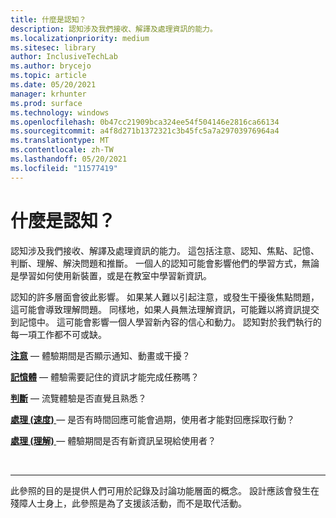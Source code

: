 ```yaml
---
title: 什麼是認知？
description: 認知涉及我們接收、解譯及處理資訊的能力。
ms.localizationpriority: medium
ms.sitesec: library
author: InclusiveTechLab
ms.author: brycejo
ms.topic: article
ms.date: 05/20/2021
manager: krhunter
ms.prod: surface
ms.technology: windows
ms.openlocfilehash: 0b47cc21909bca324ee54f504146e2816ca66134
ms.sourcegitcommit: a4f8d271b1372321c3b45fc5a7a29703976964a4
ms.translationtype: MT
ms.contentlocale: zh-TW
ms.lasthandoff: 05/20/2021
ms.locfileid: "11577419"
---
```

# <a name="what-is-cognition"></a>什麼是認知？

認知涉及我們接收、解譯及處理資訊的能力。 這包括注意、認知、焦點、記憶、判斷、理解、解決問題和推斷。 一個人的認知可能會影響他們的學習方式，無論是學習如何使用新裝置，或是在教室中學習新資訊。

認知的許多層面會彼此影響。 如果某人難以引起注意，或發生干擾後焦點問題，這可能會導致理解問題。 同樣地，如果人員無法理解資訊，可能難以將資訊提交到記憶中。 這可能會影響一個人學習新內容的信心和動力。 認知對於我們執行的每一項工作都不可或缺。

**[注意](cognition-attention.md)** &mdash; 體驗期間是否顯示通知、動畫或干擾？

**[記憶體](cognition-memory.md)** &mdash; 體驗需要記住的資訊才能完成任務嗎？

**[判斷](cognition-judgment.md)** &mdash; 流覽體驗是否直覺且熟悉？

**[處理 (速度) ](cognition-processing-speed.md)** &mdash; 是否有時間回應可能會過期，使用者才能對回應採取行動？

**[處理 (理解) ](cognition-processing-comprehension.md)** &mdash; 體驗期間是否有新資訊呈現給使用者？


&nbsp;

[comment]: # (頁腳語句)
___
此參照的目的是提供人們可用於記錄及討論功能層面的概念。 設計應該會發生在殘障人士身上，此參照是為了支援該活動，而不是取代活動。 
